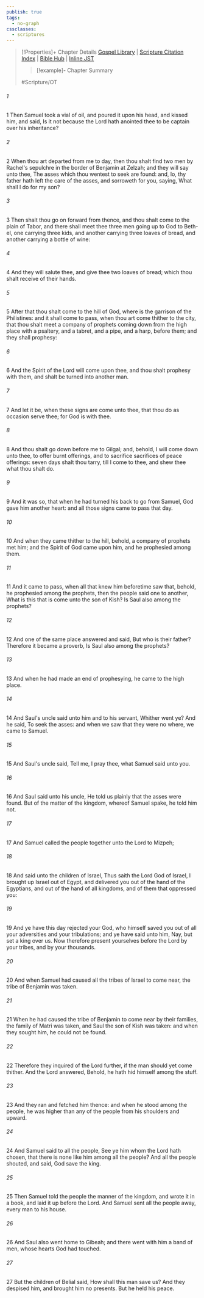 ```yaml
---
publish: true
tags:
  - no-graph
cssclasses:
  - scriptures
---
```

>[!Properties]+ Chapter Details
>[Gospel Library](https://churchofjesuschrist.org/study/scriptures/ot/1-sam/10?lang=eng)    |    [Scripture Citation Index](https://scriptures.byu.edu/#06d0a::c06d0a)    |    [Bible Hub](https://biblehub.com/1_samuel/10.htm)    |    [Inline JST](https://scripturetoolbox.com/html/ic/1Samuel/10.html)
>>[!example]- Chapter Summary
>> 
> 
>
>#Scripture/OT
###### 1
1 Then Samuel took a vial of oil, and poured it upon his head, and kissed him, and said, Is it not because the Lord hath anointed thee to be captain over his inheritance?
###### 2
2 When thou art departed from me to day, then thou shalt find two men by Rachel's sepulchre in the border of Benjamin at Zelzah; and they will say unto thee, The asses which thou wentest to seek are found: and, lo, thy father hath left the care of the asses, and sorroweth for you, saying, What shall I do for my son?
###### 3
3 Then shalt thou go on forward from thence, and thou shalt come to the plain of Tabor, and there shall meet thee three men going up to God to Beth-el, one carrying three kids, and another carrying three loaves of bread, and another carrying a bottle of wine:
###### 4
4 And they will salute thee, and give thee two loaves of bread; which thou shalt receive of their hands.
###### 5
5 After that thou shalt come to the hill of God, where is the garrison of the Philistines: and it shall come to pass, when thou art come thither to the city, that thou shalt meet a company of prophets coming down from the high place with a psaltery, and a tabret, and a pipe, and a harp, before them; and they shall prophesy:
###### 6
6 And the Spirit of the Lord will come upon thee, and thou shalt prophesy with them, and shalt be turned into another man.
###### 7
7 And let it be, when these signs are come unto thee, that thou do as occasion serve thee; for God is with thee.
###### 8
8 And thou shalt go down before me to Gilgal; and, behold, I will come down unto thee, to offer burnt offerings, and to sacrifice sacrifices of peace offerings: seven days shalt thou tarry, till I come to thee, and shew thee what thou shalt do.
###### 9
9 And it was so, that when he had turned his back to go from Samuel, God gave him another heart: and all those signs came to pass that day.
###### 10
10 And when they came thither to the hill, behold, a company of prophets met him; and the Spirit of God came upon him, and he prophesied among them.
###### 11
11 And it came to pass, when all that knew him beforetime saw that, behold, he prophesied among the prophets, then the people said one to another, What is this that is come unto the son of Kish? Is Saul also among the prophets?
###### 12
12 And one of the same place answered and said, But who is their father? Therefore it became a proverb, Is Saul also among the prophets?
###### 13
13 And when he had made an end of prophesying, he came to the high place.
###### 14
14 And Saul's uncle said unto him and to his servant, Whither went ye? And he said, To seek the asses: and when we saw that they were no where, we came to Samuel.
###### 15
15 And Saul's uncle said, Tell me, I pray thee, what Samuel said unto you.
###### 16
16 And Saul said unto his uncle, He told us plainly that the asses were found. But of the matter of the kingdom, whereof Samuel spake, he told him not.
###### 17
17 And Samuel called the people together unto the Lord to Mizpeh;
###### 18
18 And said unto the children of Israel, Thus saith the Lord God of Israel, I brought up Israel out of Egypt, and delivered you out of the hand of the Egyptians, and out of the hand of all kingdoms, and of them that oppressed you:
###### 19
19 And ye have this day rejected your God, who himself saved you out of all your adversities and your tribulations; and ye have said unto him, Nay, but set a king over us. Now therefore present yourselves before the Lord by your tribes, and by your thousands.
###### 20
20 And when Samuel had caused all the tribes of Israel to come near, the tribe of Benjamin was taken.
###### 21
21 When he had caused the tribe of Benjamin to come near by their families, the family of Matri was taken, and Saul the son of Kish was taken: and when they sought him, he could not be found.
###### 22
22 Therefore they inquired of the Lord further, if the man should yet come thither. And the Lord answered, Behold, he hath hid himself among the stuff.
###### 23
23 And they ran and fetched him thence: and when he stood among the people, he was higher than any of the people from his shoulders and upward.
###### 24
24 And Samuel said to all the people, See ye him whom the Lord hath chosen, that there is none like him among all the people? And all the people shouted, and said, God save the king.
###### 25
25 Then Samuel told the people the manner of the kingdom, and wrote it in a book, and laid it up before the Lord. And Samuel sent all the people away, every man to his house.
###### 26
26 And Saul also went home to Gibeah; and there went with him a band of men, whose hearts God had touched.
###### 27
27 But the children of Belial said, How shall this man save us? And they despised him, and brought him no presents. But he held his peace.

